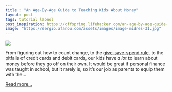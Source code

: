 ```yaml
---
title : "An Age-By-Age Guide to Teaching Kids About Money"
layout: post
tags: tutorial labnol
post_inspiration: https://offspring.lifehacker.com/an-age-by-age-guide-to-teaching-kids-about-money-1846651973
image: "https://sergio.afanou.com/assets/images/image-midres-31.jpg"
---
```


<img src="https://i.kinja-img.com/gawker-media/image/upload/s--DyXqgGM---/c_fit,fl_progressive,q_80,w_636/bk3ydilenq0hgnmzhlon.jpg" /><p>From figuring out how to count  change, to the <a href="https://www.myoccu.org/learn/teach-good-money-habits-spend-save-share-plan/2017-09-17" target="_blank" rel="noopener noreferrer">give-save-spend rule</a>, to the pitfalls of credit cards and debit cards, our kids have <em>a lot </em>to learn about money before they go off on their own. It would be great if personal finance was taught in school, but it rarely is, so it’s our job as parents to equip them with the…</p><p><a href="https://offspring.lifehacker.com/an-age-by-age-guide-to-teaching-kids-about-money-1846651973">Read more...</a></p>